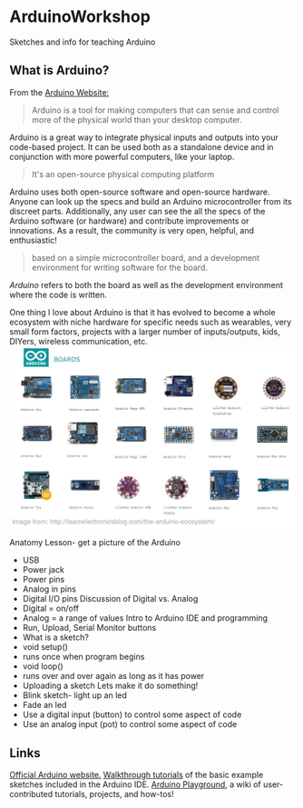 # ArduinoWorkshop
Sketches and info for teaching Arduino

## What is Arduino?
From the [Arduino Website:](http://www.arduino.cc/en/Guide/Introduction)
> Arduino is a tool for making computers that can sense and control more of the physical world than your desktop computer. 

Arduino is a great way to integrate physical inputs and outputs into your code-based project.  It can be used both as a standalone device and in conjunction with more powerful computers, like your laptop.

> It's an open-source physical computing platform

Arduino uses both open-source software and open-source hardware.  Anyone can look up the specs and build an Arduino microcontroller from its discreet parts.  Additionally, any user can see the all the specs of the Arduino software (or hardware) and contribute improvements or innovations.  As a result, the community is very open, helpful, and enthusiastic!

> based on a simple microcontroller board, and a development environment for writing software for the board.

*Arduino* refers to both the board as well as the development environment where the code is written.

One thing I love about Arduino is that it has evolved to become a whole ecosystem with niche hardware for specific needs such as wearables, very small form factors, projects with a larger number of inputs/outputs, kids, DIYers, wireless communication, etc.
![alt text][ecosystem]

[ecosystem]: https://github.com/noahcoleman/ArduinoWorkshop/blob/master/assets/img/Arduino-Boards.jpg "Arduino Ecosystem"

Anatomy Lesson- get a picture of the Arduino
- USB
- Power jack
- Power pins
- Analog in pins
- Digital I/O pins
Discussion of Digital vs. Analog
- Digital = on/off
- Analog = a range of values
Intro to Arduino IDE and programming
- Run, Upload, Serial Monitor buttons
- What is a sketch?
- void setup()
- runs once when program begins
- void loop()
- runs over and over again as long as it has power
- Uploading a sketch
Lets make it do something!
- Blink sketch- light up an led
- Fade an led
- Use a digital input (button) to control some aspect of code
- Use an analog input (pot) to control some aspect of code

## Links
[Official Arduino website.][1]
[Walkthrough tutorials][2] of the basic example sketches included in the Arduino IDE.
[Arduino Playground][3], a wiki of user-contributed tutorials, projects, and how-tos!

[1]: http://www.arduino.cc/
[2]: http://www.arduino.cc/en/Tutorial/HomePage
[3]: http://playground.arduino.cc/